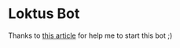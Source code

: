 # Loktus Bot

Thanks to [this article](https://sabe.io/tutorials/how-to-build-discord-bot-typescript) for help me to start this bot ;)